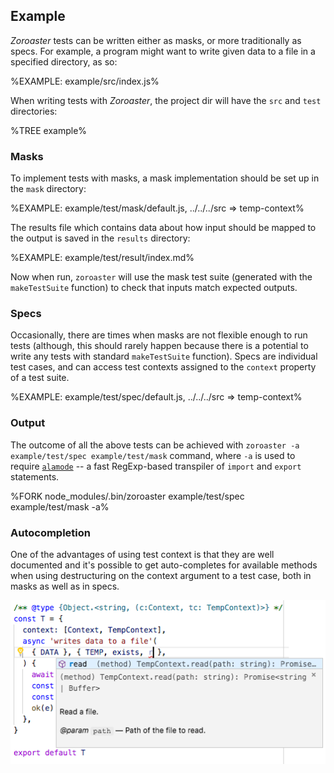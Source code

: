 ## Example

_Zoroaster_ tests can be written either as masks, or more traditionally as specs. For example, a program might want to write given data to a file in a specified directory, as so:

%EXAMPLE: example/src/index.js%

When writing tests with _Zoroaster_, the project dir will have the `src` and `test` directories:

%TREE example%

### Masks

To implement tests with masks, a mask implementation should be set up in the `mask` directory:

%EXAMPLE: example/test/mask/default.js, ../../../src => temp-context%

The results file which contains data about how input should be mapped to the output is saved in the `results` directory:

%EXAMPLE: example/test/result/index.md%

Now when run, `zoroaster` will use the mask test suite (generated with the `makeTestSuite` function) to check that inputs match expected outputs.

### Specs

Occasionally, there are times when masks are not flexible enough to run tests (although, this should rarely happen because there is a potential to write any tests with standard `makeTestSuite` function). Specs are individual test cases, and can access test contexts assigned to the `context` property of a test suite.

%EXAMPLE: example/test/spec/default.js, ../../../src => temp-context%

### Output

The outcome of all the above tests can be achieved with `zoroaster -a example/test/spec example/test/mask` command, where `-a` is used to require [`alamode`](https://alamode.cc) -- a fast RegExp-based transpiler of `import` and `export` statements.

%FORK node_modules/.bin/zoroaster example/test/spec example/test/mask -a%

### Autocompletion

One of the advantages of using test context is that they are well documented and it's possible to get auto-completes for available methods when using destructuring on the context argument to a test case, both in masks as well as in specs.

![](images/autocomplete.png)

